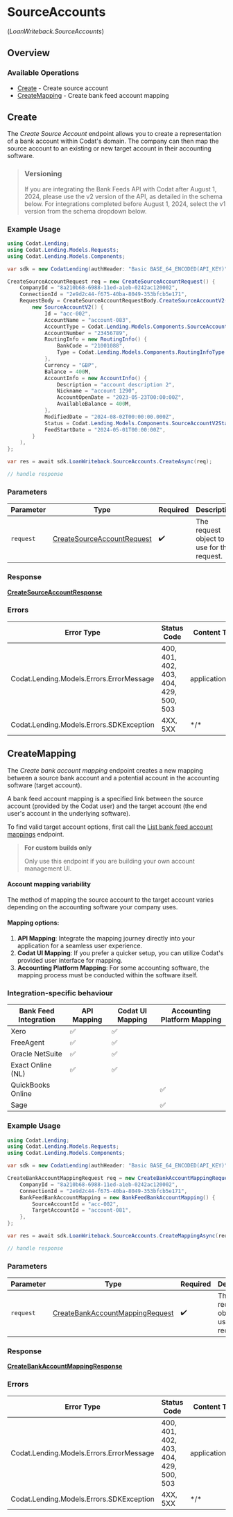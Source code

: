 # SourceAccounts
(*LoanWriteback.SourceAccounts*)

## Overview

### Available Operations

* [Create](#create) - Create source account
* [CreateMapping](#createmapping) - Create bank feed account mapping

## Create

The _Create Source Account_ endpoint allows you to create a representation of a bank account within Codat's domain. The company can then map the source account to an existing or new target account in their accounting software.

> ### Versioning
> If you are integrating the Bank Feeds API with Codat after August 1, 2024, please use the v2 version of the API, as detailed in the schema below. For integrations completed before August 1, 2024, select the v1 version from the schema dropdown below.

### Example Usage

```csharp
using Codat.Lending;
using Codat.Lending.Models.Requests;
using Codat.Lending.Models.Components;

var sdk = new CodatLending(authHeader: "Basic BASE_64_ENCODED(API_KEY)");

CreateSourceAccountRequest req = new CreateSourceAccountRequest() {
    CompanyId = "8a210b68-6988-11ed-a1eb-0242ac120002",
    ConnectionId = "2e9d2c44-f675-40ba-8049-353bfcb5e171",
    RequestBody = CreateSourceAccountRequestBody.CreateSourceAccountV2(
        new SourceAccountV2() {
            Id = "acc-002",
            AccountName = "account-083",
            AccountType = Codat.Lending.Models.Components.SourceAccountV2AccountType.Savings,
            AccountNumber = "23456789",
            RoutingInfo = new RoutingInfo() {
                BankCode = "21001088",
                Type = Codat.Lending.Models.Components.RoutingInfoType.Bankcode,
            },
            Currency = "GBP",
            Balance = 400M,
            AccountInfo = new AccountInfo() {
                Description = "account description 2",
                Nickname = "account 1290",
                AccountOpenDate = "2023-05-23T00:00:00Z",
                AvailableBalance = 400M,
            },
            ModifiedDate = "2024-08-02T00:00:00.000Z",
            Status = Codat.Lending.Models.Components.SourceAccountV2Status.Pending,
            FeedStartDate = "2024-05-01T00:00:00Z",
        }
    ),
};

var res = await sdk.LoanWriteback.SourceAccounts.CreateAsync(req);

// handle response
```

### Parameters

| Parameter                                                                         | Type                                                                              | Required                                                                          | Description                                                                       |
| --------------------------------------------------------------------------------- | --------------------------------------------------------------------------------- | --------------------------------------------------------------------------------- | --------------------------------------------------------------------------------- |
| `request`                                                                         | [CreateSourceAccountRequest](../../Models/Requests/CreateSourceAccountRequest.md) | :heavy_check_mark:                                                                | The request object to use for the request.                                        |

### Response

**[CreateSourceAccountResponse](../../Models/Requests/CreateSourceAccountResponse.md)**

### Errors

| Error Type                               | Status Code                              | Content Type                             |
| ---------------------------------------- | ---------------------------------------- | ---------------------------------------- |
| Codat.Lending.Models.Errors.ErrorMessage | 400, 401, 402, 403, 404, 429, 500, 503   | application/json                         |
| Codat.Lending.Models.Errors.SDKException | 4XX, 5XX                                 | \*/\*                                    |

## CreateMapping

﻿The *Create bank account mapping* endpoint creates a new mapping between a source bank account and a potential account in the accounting software (target account).

A bank feed account mapping is a specified link between the source account (provided by the Codat user) and the target account (the end user's account in the underlying software).

To find valid target account options, first call the [List bank feed account mappings](https://docs.codat.io//bank-feeds-api#/operations/get-bank-account-mapping) endpoint.

> **For custom builds only**
>
> Only use this endpoint if you are building your own account management UI.

#### Account mapping variability

The method of mapping the source account to the target account varies depending on the accounting software your company uses.

#### Mapping options:

1. **API Mapping**: Integrate the mapping journey directly into your application for a seamless user experience.
2. **Codat UI Mapping**: If you prefer a quicker setup, you can utilize Codat's provided user interface for mapping.
3. **Accounting Platform Mapping**: For some accounting software, the mapping process must be conducted within the software itself.

### Integration-specific behaviour

| Bank Feed Integration | API Mapping | Codat UI Mapping | Accounting Platform Mapping |
| --------------------- | ----------- | ---------------- | --------------------------- |
| Xero                  | ✅          | ✅               |                             |
| FreeAgent             | ✅          | ✅               |                             |
| Oracle NetSuite       | ✅          | ✅               |                             |
| Exact Online (NL)     | ✅          | ✅               |                             |
| QuickBooks Online     |             |                  | ✅                          |
| Sage                  |             |                  | ✅                          |

### Example Usage

```csharp
using Codat.Lending;
using Codat.Lending.Models.Requests;
using Codat.Lending.Models.Components;

var sdk = new CodatLending(authHeader: "Basic BASE_64_ENCODED(API_KEY)");

CreateBankAccountMappingRequest req = new CreateBankAccountMappingRequest() {
    CompanyId = "8a210b68-6988-11ed-a1eb-0242ac120002",
    ConnectionId = "2e9d2c44-f675-40ba-8049-353bfcb5e171",
    BankFeedBankAccountMapping = new BankFeedBankAccountMapping() {
        SourceAccountId = "acc-002",
        TargetAccountId = "account-081",
    },
};

var res = await sdk.LoanWriteback.SourceAccounts.CreateMappingAsync(req);

// handle response
```

### Parameters

| Parameter                                                                                   | Type                                                                                        | Required                                                                                    | Description                                                                                 |
| ------------------------------------------------------------------------------------------- | ------------------------------------------------------------------------------------------- | ------------------------------------------------------------------------------------------- | ------------------------------------------------------------------------------------------- |
| `request`                                                                                   | [CreateBankAccountMappingRequest](../../Models/Requests/CreateBankAccountMappingRequest.md) | :heavy_check_mark:                                                                          | The request object to use for the request.                                                  |

### Response

**[CreateBankAccountMappingResponse](../../Models/Requests/CreateBankAccountMappingResponse.md)**

### Errors

| Error Type                               | Status Code                              | Content Type                             |
| ---------------------------------------- | ---------------------------------------- | ---------------------------------------- |
| Codat.Lending.Models.Errors.ErrorMessage | 400, 401, 402, 403, 404, 429, 500, 503   | application/json                         |
| Codat.Lending.Models.Errors.SDKException | 4XX, 5XX                                 | \*/\*                                    |
